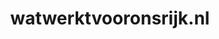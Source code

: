 ---
layout: post
title:  "watwerktvooronsrijk.nl"
internal_url:  "/data/watwerktvooronsrijk.nl.html"
categories: dutchgov
---